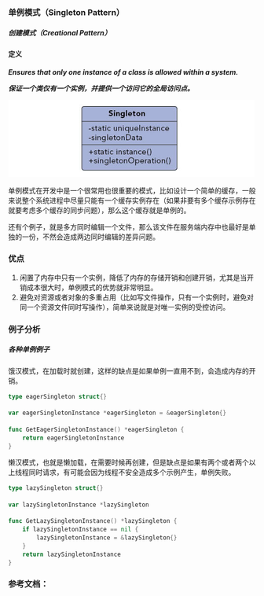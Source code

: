 ### 单例模式（Singleton Pattern）

##### 创建模式（Creational Pattern）

#### 定义

***Ensures that only one instance of a class is allowed within a system.***

***保证一个类仅有一个实例，并提供一个访问它的全局访问点。***

![singleton Pattern UML](https://github.com/nox60/go-design-pattern/blob/master/images/singleton_pattern.png)

单例模式在开发中是一个很常用也很重要的模式，比如设计一个简单的缓存，一般来说整个系统进程中尽量只能有一个缓存实例存在（如果非要有多个缓存示例存在就要考虑多个缓存的同步问题），那么这个缓存就是单例的。

还有个例子，就是多方同时编辑一个文件，那么该文件在服务端内存中也最好是单独的一份，不然会造成两边同时编辑的差异问题。

### 优点
1. 闲置了内存中只有一个实例，降低了内存的存储开销和创建开销，尤其是当开销成本很大时，单例模式的优势就非常明显。
2. 避免对资源或者对象的多重占用（比如写文件操作，只有一个实例时，避免对同一个资源文件同时写操作），简单来说就是对唯一实例的受控访问。

### 例子分析

##### 各种单例例子
饿汉模式，在加载时就创建，这样的缺点是如果单例一直用不到，会造成内存的开销。

```go
type eagerSingleton struct{}

var eagerSingletonInstance *eagerSingleton = &eagerSingleton{}

func GetEagerSingletonInstance() *eagerSingleton {
	return eagerSingletonInstance
}
```

懒汉模式，也就是懒加载，在需要时候再创建，但是缺点是如果有两个或者两个以上线程同时请求，有可能会因为线程不安全造成多个示例产生，单例失败。
```go
type lazySingleton struct{}

var lazySingletonInstance *lazySingleton

func GetLazySingletonInstance() *lazySingleton {
	if lazySingletonInstance == nil {
		lazySingletonInstance = &lazySingleton{}
	}
	return lazySingletonInstance
}
```


### 参考文档：
